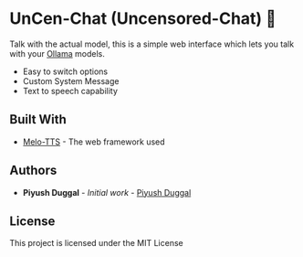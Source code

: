 # UnCen-Chat (Uncensored-Chat) 👀

Talk with the actual model, this is a simple web interface which lets you talk with your [Ollama](https://ollama.com/) models.

- Easy to switch options
- Custom System Message
- Text to speech capability

## Built With

* [Melo-TTS](https://github.com/myshell-ai/MeloTTS) - The web framework used


## Authors

* **Piyush Duggal** - *Initial work* - [Piyush Duggal](https://github.com/YourUsername)

## License

This project is licensed under the MIT License
